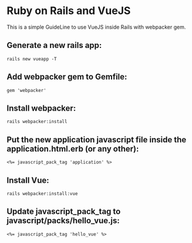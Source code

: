 # Ruby on Rails and VueJS

This is a simple GuideLine to use VueJS inside Rails with webpacker gem.

## Generate a new rails app:

``
rails new vueapp -T
``

## Add webpacker gem to Gemfile:

``
gem 'webpacker'
``

## Install webpacker:

``
rails webpacker:install
``

## Put the new application javascript file inside the application.html.erb (or any other):

``
<%= javascript_pack_tag 'application' %>
``

## Install Vue:

``
rails webpacker:install:vue
``

## Update javascript_pack_tag to javascript/packs/hello_vue.js:

``
<%= javascript_pack_tag 'hello_vue' %>
``